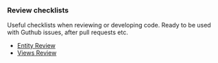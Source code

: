 ### Review checklists

Useful checklists when reviewing or developing code. Ready to be used
with Guthub issues, after pull requests etc.

- [Entity Review](entity)
- [Views Review](views)
